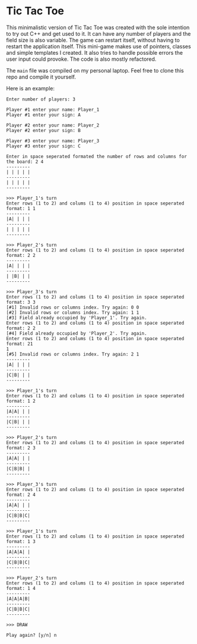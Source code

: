 # Tic Tac Toe

This minimalistic version of Tic Tac Toe was created with the sole intention to try out C++ and get used to it. It can have any number of players and the field size is also variable. The game can restart itself, without having to restart the application itself. This mini-game makes use of pointers, classes and simple templates I created. It also tries to handle possible errors the user input could provoke. The code is also mostly refactored.

The `main` file was compiled on my personal laptop. Feel free to clone this repo and compile it yourself.

Here is an example:
```
Enter number of players: 3

Player #1 enter your name: Player_1
Player #1 enter your sign: A

Player #2 enter your name: Player_2
Player #2 enter your sign: B

Player #3 enter your name: Player_3
Player #3 enter your sign: C

Enter in space seperated formated the number of rows and columns for the board: 2 4
---------
| | | | |
---------
| | | | |
---------

>>> Player_1's turn
Enter rows (1 to 2) and colums (1 to 4) position in space seperated format: 1 1
---------
|A| | | |
---------
| | | | |
---------

>>> Player_2's turn
Enter rows (1 to 2) and colums (1 to 4) position in space seperated format: 2 2
---------
|A| | | |
---------
| |B| | |
---------

>>> Player_3's turn
Enter rows (1 to 2) and colums (1 to 4) position in space seperated format: 3 3
[#1] Invalid rows or columns index. Try again: 0 0
[#2] Invalid rows or columns index. Try again: 1 1
[#3] Field already occupied by 'Player_1'. Try again.
Enter rows (1 to 2) and colums (1 to 4) position in space seperated format: 2 2
[#4] Field already occupied by 'Player_2'. Try again.
Enter rows (1 to 2) and colums (1 to 4) position in space seperated format: 21
1
[#5] Invalid rows or columns index. Try again: 2 1
---------
|A| | | |
---------
|C|B| | |
---------

>>> Player_1's turn
Enter rows (1 to 2) and colums (1 to 4) position in space seperated format: 1 2
---------
|A|A| | |
---------
|C|B| | |
---------

>>> Player_2's turn
Enter rows (1 to 2) and colums (1 to 4) position in space seperated format: 2 3
---------
|A|A| | |
---------
|C|B|B| |
---------

>>> Player_3's turn
Enter rows (1 to 2) and colums (1 to 4) position in space seperated format: 2 4
---------
|A|A| | |
---------
|C|B|B|C|
---------

>>> Player_1's turn
Enter rows (1 to 2) and colums (1 to 4) position in space seperated format: 1 3
---------
|A|A|A| |
---------
|C|B|B|C|
---------

>>> Player_2's turn
Enter rows (1 to 2) and colums (1 to 4) position in space seperated format: 1 4
---------
|A|A|A|B|
---------
|C|B|B|C|
---------

>>> DRAW

Play again? [y/n] n
```
